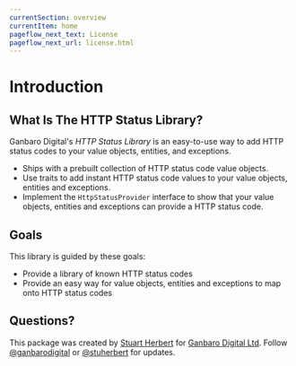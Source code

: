 ```yaml
---
currentSection: overview
currentItem: home
pageflow_next_text: License
pageflow_next_url: license.html
---
```


# Introduction

## What Is The HTTP Status Library?

Ganbaro Digital's _HTTP Status Library_ is an easy-to-use way to add HTTP status codes to your value objects, entities, and exceptions.

* Ships with a prebuilt collection of HTTP status code value objects.
* Use traits to add instant HTTP status code values to your value objects, entities and exceptions.
* Implement the `HttpStatusProvider` interface to show that your value objects, entities and exceptions can provide a HTTP status code.

## Goals

This library is guided by these goals:

* Provide a library of known HTTP status codes
* Provide an easy way for value objects, entities and exceptions to map onto HTTP status codes

## Questions?

This package was created by [Stuart Herbert](http://www.stuartherbert.com) for [Ganbaro Digital Ltd](https://ganbarodigital.com). Follow [@ganbarodigital](https://twitter.com/ganbarodigital) or [@stuherbert](https://twitter.com/stuherbert) for updates.
